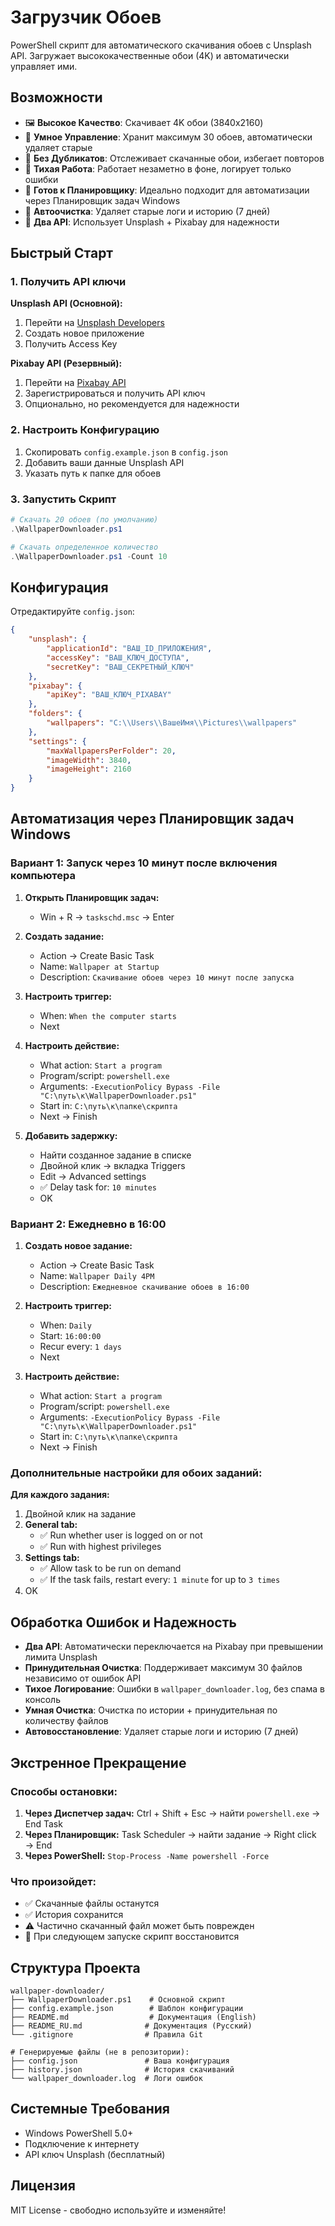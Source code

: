 # Загрузчик Обоев

PowerShell скрипт для автоматического скачивания обоев с Unsplash API. Загружает высококачественные обои (4K) и автоматически управляет ими.

## Возможности

- 🖼️ **Высокое Качество**: Скачивает 4K обои (3840x2160)
- 🔄 **Умное Управление**: Хранит максимум 30 обоев, автоматически удаляет старые
- 🚫 **Без Дубликатов**: Отслеживает скачанные обои, избегает повторов
- 🤫 **Тихая Работа**: Работает незаметно в фоне, логирует только ошибки
- 📅 **Готов к Планировщику**: Идеально подходит для автоматизации через Планировщик задач Windows
- 🧹 **Автоочистка**: Удаляет старые логи и историю (7 дней)
- 🔄 **Два API**: Использует Unsplash + Pixabay для надежности

## Быстрый Старт

### 1. Получить API ключи
**Unsplash API (Основной):**
1. Перейти на [Unsplash Developers](https://unsplash.com/developers)
2. Создать новое приложение
3. Получить Access Key

**Pixabay API (Резервный):**
1. Перейти на [Pixabay API](https://pixabay.com/api/docs/)
2. Зарегистрироваться и получить API ключ
3. Опционально, но рекомендуется для надежности

### 2. Настроить Конфигурацию
1. Скопировать `config.example.json` в `config.json`
2. Добавить ваши данные Unsplash API
3. Указать путь к папке для обоев

### 3. Запустить Скрипт
```powershell
# Скачать 20 обоев (по умолчанию)
.\WallpaperDownloader.ps1

# Скачать определенное количество
.\WallpaperDownloader.ps1 -Count 10
```

## Конфигурация

Отредактируйте `config.json`:
```json
{
    "unsplash": {
        "applicationId": "ВАШ_ID_ПРИЛОЖЕНИЯ",
        "accessKey": "ВАШ_КЛЮЧ_ДОСТУПА",
        "secretKey": "ВАШ_СЕКРЕТНЫЙ_КЛЮЧ"
    },
    "pixabay": {
        "apiKey": "ВАШ_КЛЮЧ_PIXABAY"
    },
    "folders": {
        "wallpapers": "C:\\Users\\ВашеИмя\\Pictures\\wallpapers"
    },
    "settings": {
        "maxWallpapersPerFolder": 20,
        "imageWidth": 3840,
        "imageHeight": 2160
    }
}
```

## Автоматизация через Планировщик задач Windows

### Вариант 1: Запуск через 10 минут после включения компьютера

1. **Открыть Планировщик задач:**
   - Win + R → `taskschd.msc` → Enter

2. **Создать задание:**
   - Action → Create Basic Task
   - Name: `Wallpaper at Startup`
   - Description: `Скачивание обоев через 10 минут после запуска`

3. **Настроить триггер:**
   - When: `When the computer starts`
   - Next

4. **Настроить действие:**
   - What action: `Start a program`
   - Program/script: `powershell.exe`
   - Arguments: `-ExecutionPolicy Bypass -File "C:\путь\к\WallpaperDownloader.ps1"`
   - Start in: `C:\путь\к\папке\скрипта`
   - Next → Finish

5. **Добавить задержку:**
   - Найти созданное задание в списке
   - Двойной клик → вкладка Triggers
   - Edit → Advanced settings
   - ✅ Delay task for: `10 minutes`
   - OK

### Вариант 2: Ежедневно в 16:00

1. **Создать новое задание:**
   - Action → Create Basic Task
   - Name: `Wallpaper Daily 4PM`
   - Description: `Ежедневное скачивание обоев в 16:00`

2. **Настроить триггер:**
   - When: `Daily`
   - Start: `16:00:00`
   - Recur every: `1 days`
   - Next

3. **Настроить действие:**
   - What action: `Start a program`
   - Program/script: `powershell.exe`
   - Arguments: `-ExecutionPolicy Bypass -File "C:\путь\к\WallpaperDownloader.ps1"`
   - Start in: `C:\путь\к\папке\скрипта`
   - Next → Finish

### Дополнительные настройки для обоих заданий:

**Для каждого задания:**
1. Двойной клик на задание
2. **General tab:**
   - ✅ Run whether user is logged on or not
   - ✅ Run with highest privileges
3. **Settings tab:**
   - ✅ Allow task to be run on demand
   - ✅ If the task fails, restart every: `1 minute` for up to `3 times`
4. OK

## Обработка Ошибок и Надежность

- **Два API**: Автоматически переключается на Pixabay при превышении лимита Unsplash
- **Принудительная Очистка**: Поддерживает максимум 30 файлов независимо от ошибок API
- **Тихое Логирование**: Ошибки в `wallpaper_downloader.log`, без спама в консоль
- **Умная Очистка**: Очистка по истории + принудительная по количеству файлов
- **Автовосстановление**: Удаляет старые логи и историю (7 дней)

## Экстренное Прекращение

### Способы остановки:
1. **Через Диспетчер задач:** Ctrl + Shift + Esc → найти `powershell.exe` → End Task
2. **Через Планировщик:** Task Scheduler → найти задание → Right click → End
3. **Через PowerShell:** `Stop-Process -Name powershell -Force`

### Что произойдет:
- ✅ Скачанные файлы останутся
- ✅ История сохранится
- ⚠️ Частично скачанный файл может быть поврежден
- 🔄 При следующем запуске скрипт восстановится

## Структура Проекта

```
wallpaper-downloader/
├── WallpaperDownloader.ps1    # Основной скрипт
├── config.example.json        # Шаблон конфигурации
├── README.md                  # Документация (English)
├── README_RU.md              # Документация (Русский)
└── .gitignore                # Правила Git

# Генерируемые файлы (не в репозитории):
├── config.json               # Ваша конфигурация
├── history.json              # История скачиваний
└── wallpaper_downloader.log  # Логи ошибок
```

## Системные Требования

- Windows PowerShell 5.0+
- Подключение к интернету
- API ключ Unsplash (бесплатный)

## Лицензия

MIT License - свободно используйте и изменяйте!